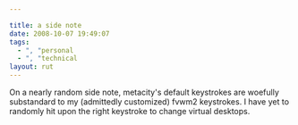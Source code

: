 ```yaml
---

title: a side note
date: 2008-10-07 19:49:07
tags:
  - ", "personal
  - ", "technical
layout: rut
---
```


On a nearly random side note, metacity's default keystrokes are woefully substandard to my (admittedly customized) fvwm2 keystrokes.   I have yet to randomly hit upon the right keystroke to change virtual desktops. 

